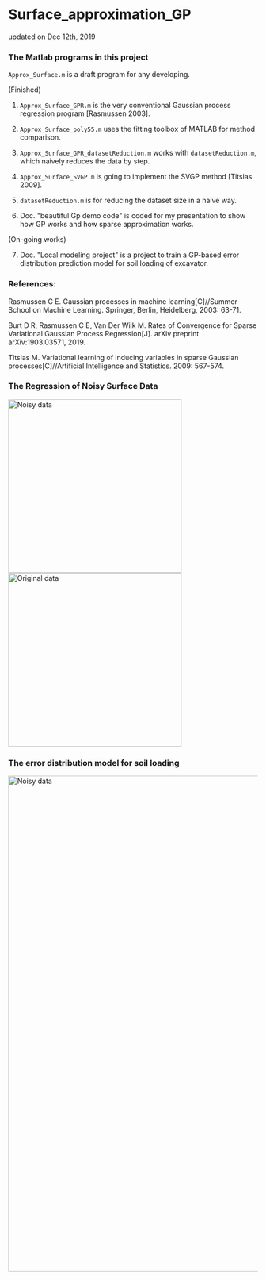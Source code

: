 # Surface_approximation_GP

updated on Dec 12th, 2019

### The Matlab programs in this project

`Approx_Surface.m` is a draft program for any developing.

(Finished)

1. `Approx_Surface_GPR.m` is the very conventional Gaussian process regression program [Rasmussen 2003].

2. `Approx_Surface_poly55.m` uses the fitting toolbox of MATLAB for method comparison.

3. `Approx_Surface_GPR_datasetReduction.m` works with `datasetReduction.m`, which naively reduces the data by step.

4. `Approx_Surface_SVGP.m` is going to implement the SVGP method [Titsias 2009].

5. `datasetReduction.m` is for reducing the dataset size in a naive way.

6. Doc. "beautiful Gp demo code" is coded for my presentation to show how GP works and how sparse approximation works.

(On-going works)

7. Doc. "Local modeling project" is a project to train a GP-based error distribution prediction model for soil loading of excavator.

### References:

Rasmussen C E. Gaussian processes in machine learning[C]//Summer School on Machine Learning. Springer, Berlin, Heidelberg, 2003: 63-71.

Burt D R, Rasmussen C E, Van Der Wilk M. Rates of Convergence for Sparse Variational Gaussian Process Regression[J]. arXiv preprint arXiv:1903.03571, 2019.

Titsias M. Variational learning of inducing variables in sparse Gaussian processes[C]//Artificial Intelligence and Statistics. 2009: 567-574.

### The Regression of Noisy Surface Data

<p float="left">
<img width="350" src=https://user-images.githubusercontent.com/26374671/61990819-6815b180-b082-11e9-93e7-20d8b26ffc7a.png alt="Noisy data" />
<img width="350" src=https://user-images.githubusercontent.com/26374671/61990831-95625f80-b082-11e9-93e5-d926ea108323.png alt="Original data" />
</p>

### The error distribution model for soil loading
<p float="left">
<img width="1000" src=https://user-images.githubusercontent.com/26374671/70691307-0df94e00-1cfc-11ea-9c5f-4109dff00b8a.png alt="Noisy data" />
</p>